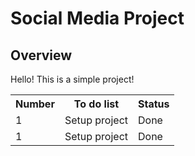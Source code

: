 <h1>Social Media Project</h1>
<h2>Overview</h2>
<p>Hello! This is a simple project!</p>
<table>
  <tr>
    <th>Number</th>
    <th>To do list</th>
    <th>Status</th>
  </tr>
  <tr>
    <td>1</td>
    <td>Setup project</td>
    <td>Done</td>
  </tr>
  <tr>
    <td>1</td>
    <td>Setup project</td>
    <td>Done</td>
  </tr>
</table>